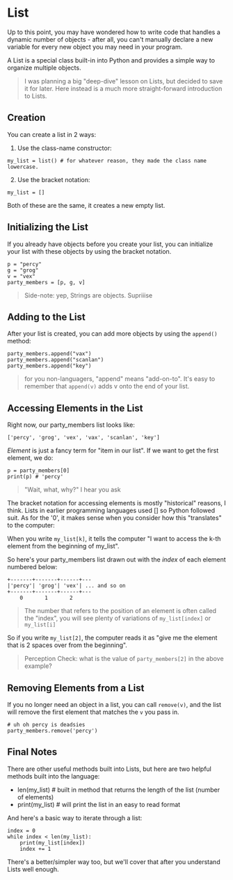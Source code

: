 # List

Up to this point, you may have wondered how to write code that handles a dynamic number of objects - after all, you can't manually declare a new variable for every new object you may need in your program. 

A List is a special class built-in into Python and provides a simple way to organize multiple objects.

> I was planning a big "deep-dive" lesson on Lists, but decided to save it for later. Here instead is a much more straight-forward introduction to Lists.


## Creation
You can create a list in 2 ways:

1. Use the class-name constructor:
```
my_list = list() # for whatever reason, they made the class name lowercase.
```

2. Use the bracket notation:
```
my_list = []
```

Both of these are the same, it creates a new empty list.

## Initializing the List
If you already have objects before you create your list, you can initialize your list with these objects by using the bracket notation.
```
p = "percy"
g = "grog"
v = "vex"
party_members = [p, g, v]
```
> Side-note: yep, Strings are objects. Supriiise

## Adding to the List
After your list is created, you can add more objects by using the ```append()``` method:
```
party_members.append("vax")
party_members.append("scanlan")
party_members.append("key")
```
> for you non-languagers, "append" means "add-on-to". It's easy to remember that ```append(v)``` adds v onto the end of your list.

## Accessing Elements in the List
Right now, our party_members list looks like:
```
['percy', 'grog', 'vex', 'vax', 'scanlan', 'key']
```
_Element_ is just a fancy term for "item in our list". If we want to get the first element, we do:
```
p = party_members[0]
print(p) # 'percy'  
```
> "Wait, what, why?" I hear you ask

The bracket notation for accessing elements is mostly "historical" reasons, I think. Lists in earlier programming languages used [] so Python followed suit. As for the '0', it makes sense when you consider how this "translates" to the computer:

When you write ```my_list[k]```, it tells the computer "I want to access the k-th element from the beginning of my_list".

So here's your party_members list drawn out with the _index_ of each element numbered below:
```
+-------+-------+------+---
|'percy'| 'grog'| 'vex'| ... and so on
+-------+-------+------+---
    0       1       2    
```

> The number that refers to the position of an element is often called the "index", you will see plenty of variations of ```my_list[index]``` or ```my_list[i]```

So if you write ```my_list[2]```, the computer reads it as "give me the element that is 2 spaces over from the beginning".

> Perception Check: what is the value of ```party_members[2]``` in the above example?

## Removing Elements from a List
If you no longer need an object in a list, you can call ```remove(v)```, and the list will remove the first element that matches the ```v``` you pass in. 

```
# uh oh percy is deadsies
party_members.remove('percy')
```

## Final Notes
There are other useful methods built into Lists, but here are two helpful methods built into the language:
- len(my_list) # built in method that returns the length of the list (number of elements)
- print(my_list) # will print the list in an easy to read format

And here's a basic way to iterate through a list:
```
index = 0
while index < len(my_list):
    print(my_list[index])
    index += 1
```
There's a better/simpler way too, but we'll cover that after you understand Lists well enough.
